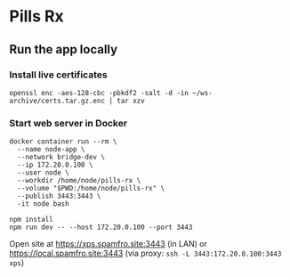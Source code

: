 # Pills Rx

## Run the app locally

### Install live certificates
```
openssl enc -aes-128-cbc -pbkdf2 -salt -d -in ~/ws-archive/certs.tar.gz.enc | tar xzv
```
### Start web server in Docker
```
docker container run --rm \
  --name node-app \
  --network bridge-dev \
  --ip 172.20.0.100 \
  --user node \
  --workdir /home/node/pills-rx \
  --volume "$PWD:/home/node/pills-rx" \
  --publish 3443:3443 \
  -it node bash
  
npm install
npm run dev -- --host 172.20.0.100 --port 3443
```
Open site at https://xps.spamfro.site:3443 (in LAN) or https://local.spamfro.site:3443 (via proxy: `ssh -L 3443:172.20.0.100:3443 xps`)
